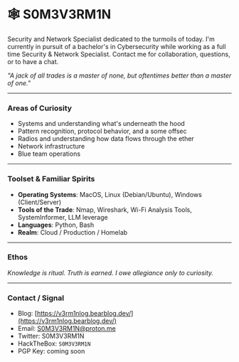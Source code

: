# 🕸️ S0M3V3RM1N

Security and Network Specialist dedicated to the turmoils of today. I'm currently in pursuit of a bachelor's in Cybersecurity while working as a full time Security & Network Specialist. Contact me for collaboration, questions, or to have a chat. 

*"A jack of all trades is a master of none, but oftentimes better than a master of one."*

---

### Areas of Curiosity
- Systems and understanding what's underneath the hood
- Pattern recognition, protocol behavior, and a some offsec
- Radios and understanding how data flows through the ether
- Network infrastructure
- Blue team operations

---

### Toolset & Familiar Spirits
- **Operating Systems**:  MacOS, Linux (Debian/Ubuntu), Windows (Client/Server)
- **Tools of the Trade**: Nmap, Wireshark, Wi-Fi Analysis Tools, SystemInformer, LLM leverage
- **Languages**: Python, Bash
- **Realm**: Cloud / Production / Homelab

---

### Ethos
*Knowledge is ritual. Truth is earned. I owe allegiance only to curiosity.*

---

### Contact / Signal
- Blog: [https://v3rm1nlog.bearblog.dev/](https://v3rm1nlog.bearblog.dev/)
- Email: S0M3V3RM1N@proton.me
- Twitter: S0M3V3RM1N
- HackTheBox: `S0M3V3RM1N`
- PGP Key: coming soon


